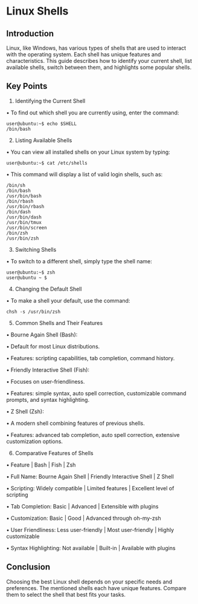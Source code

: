 # Linux Shells 

## Introduction 
Linux, like Windows, has various types of shells that are used to interact with the operating system. Each shell has unique features and characteristics. This guide describes how to identify your current shell, list available shells, switch between them, and highlights some popular shells. 

## Key Points 

1. Identifying the Current Shell 

• To find out which shell you are currently using, enter the command: 

``` 
user@ubuntu:~$ echo $SHELL 
/bin/bash 
``` 

2. Listing Available Shells 

• You can view all installed shells on your Linux system by typing: 

``` 
user@ubuntu:~$ cat /etc/shells 
``` 

• This command will display a list of valid login shells, such as: 

``` 
/bin/sh 
/bin/bash 
/usr/bin/bash 
/bin/rbash 
/usr/bin/rbash 
/bin/dash 
/usr/bin/dash 
/usr/bin/tmux 
/usr/bin/screen 
/bin/zsh 
/usr/bin/zsh 
``` 

3. Switching Shells 

• To switch to a different shell, simply type the shell name: 

``` 
user@ubuntu:~$ zsh 
user@ubuntu ~ $ 
``` 

4. Changing the Default Shell 

• To make a shell your default, use the command: 

``` 
chsh -s /usr/bin/zsh 
``` 

5. Common Shells and Their Features 

• Bourne Again Shell (Bash): 

• Default for most Linux distributions. 

• Features: scripting capabilities, tab completion, command history. 

• Friendly Interactive Shell (Fish): 

• Focuses on user-friendliness. 

• Features: simple syntax, auto spell correction, 
customizable command prompts, and syntax highlighting. 

• Z Shell (Zsh): 

• A modern shell combining features of previous shells. 

• Features: advanced tab completion, auto spell correction, extensive customization options. 

6. Comparative Features of Shells 

• Feature | Bash | Fish | Zsh 

• Full Name: Bourne Again Shell | Friendly Interactive Shell | Z Shell 

• Scripting: Widely compatible | Limited features | Excellent level of scripting 

• Tab Completion: Basic | Advanced | Extensible with plugins 

• Customization: Basic | Good | Advanced through oh-my-zsh 

• User Friendliness: Less user-friendly | Most user-friendly | Highly customizable 

• Syntax Highlighting: Not available | Built-in | Available with plugins 

## Conclusion 
Choosing the best Linux shell depends on your specific needs and preferences. The mentioned shells each have unique features. Compare them to select the shell that best fits your tasks.